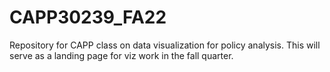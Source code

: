 # CAPP30239_FA22

Repository for CAPP class on data visualization for policy analysis. This will serve as a landing page for viz work in the fall quarter. 

